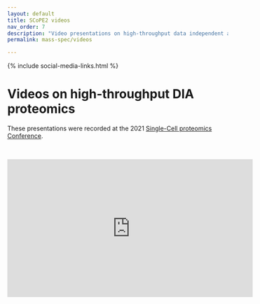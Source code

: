 ```yaml
---
layout: default
title: SCoPE2 videos
nav_order: 7
description: "Video presentations on high-throughput data independent analysis, Northeastern University, Boston, MA"
permalink: mass-spec/videos

---
```

{% include social-media-links.html %}

# Videos on high-throughput DIA proteomics

These presentations were recorded at the 2021 [Single-Cell proteomics Conference](http://single-cell.net).



&nbsp;

<iframe width="560" height="315" src="https://www.youtube.com/embed/du4UKiivE9o" title="YouTube video player" frameborder="0" allow="accelerometer; autoplay; clipboard-write; encrypted-media; gyroscope; picture-in-picture" allowfullscreen></iframe>
